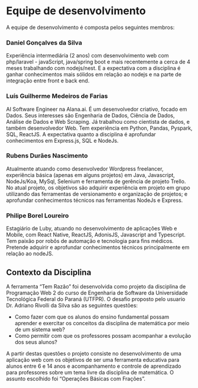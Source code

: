# Equipe de desenvolvimento

A equipe de desenvolvimento é composta pelos seguintes membros:


### Daniel Gonçalves da Silva 

Experiência intermediária (2 anos) com desenvolvimento web com php/laravel - javaScript,  java/spring boot e mais recentemente a cerca de 4 meses trabalhando com nodejs/nest. E a expectativa com a disciplina é ganhar conhecimentos mais sólidos em relação ao nodejs e na parte de integração entre front e back end. 


### Luís Guilherme Medeiros de Farias

AI Software Engineer na Alana.ai. É um desenvolvedor criativo, focado em Dados. Seus interesses são Engenharia de Dados, Ciência de Dados, Análise de Dados e Web Scraping. Já trabalhou como cientista de dados, e também desenvolvedor Web. Tem experiência em Python, Pandas, Pyspark, SQL, ReactJS. A expectativa quanto a disciplina é aprofundar conhecimentos em Express.js, SQL e NodeJs.


### Rubens Durães Nascimento

Atualmente atuando como desenvolvedor Wordpress freelancer, experiência básica (apenas em alguns projetos) em Java, Javascript, NodeJs/Koa, MySql, Selenium e ferramenta de gerência de projeto Trello. No atual projeto, os objetivos são adquirir experiência em projeto em grupo utilizando das ferramentas de versionamento e organização de projetos; e aprofundar conhecimentos técnicos nas ferramentas NodeJs e Express.


### Philipe Borel Loureiro

Estagiário de Luby, atuando no desenvolvimento de aplicações Web e Mobile, com React Native, ReactJS, AdonisJS, Javascript and Typescript. \
Tem paixão por robôs de automação e tecnologia para fins médicos. \
Pretende adquirir e aprofundar conhecimentos técnicos principalmente em relação ao nodeJS.


## Contexto da Disciplina

A ferramenta “Tem Razão” foi desenvolvida como projeto da disciplina de Programação Web 2 do curso de Engenharia de Software da Universidade Tecnológica Federal do Paraná (UTFPR). O desafio proposto pelo usuario Dr. Adriano Rivolli da Silva são as seguintes questões:



* Como fazer com que os alunos do ensino fundamental possam aprender e exercitar os conceitos da disciplina de matemática por meio de um sistema web? 
* Como permitir com que os professores possam acompanhar a evolução dos seus alunos?

A partir destas questões o projeto consiste no desenvolvimento de uma aplicação web com os objetivos de ser uma ferramenta educativa para alunos entre 6 e 14 anos e acompanhamento e controle de aprendizado para professores sobre um tema livre da disciplina de matemática. O assunto escolhido foi “Operações Básicas com Frações”.

